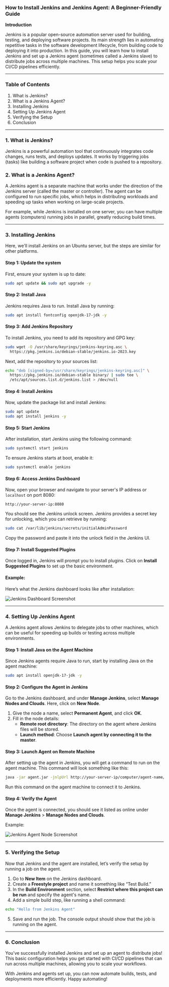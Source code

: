 ### **How to Install Jenkins and Jenkins Agent: A Beginner-Friendly Guide**

**Introduction**

Jenkins is a popular open-source automation server used for building, testing, and deploying software projects. Its main strength lies in automating repetitive tasks in the software development lifecycle, from building code to deploying it into production. In this guide, you will learn how to install Jenkins and set up a Jenkins agent (sometimes called a Jenkins slave) to distribute jobs across multiple machines. This setup helps you scale your CI/CD pipelines efficiently.

---

### **Table of Contents**
1. What is Jenkins?
2. What is a Jenkins Agent?
3. Installing Jenkins
4. Setting Up Jenkins Agent
5. Verifying the Setup
6. Conclusion

---

### **1. What is Jenkins?**

Jenkins is a powerful automation tool that continuously integrates code changes, runs tests, and deploys updates. It works by triggering jobs (tasks) like building a software project when code is pushed to a repository.

### **2. What is a Jenkins Agent?**

A Jenkins agent is a separate machine that works under the direction of the Jenkins server (called the master or controller). The agent can be configured to run specific jobs, which helps in distributing workloads and speeding up tasks when working on large-scale projects.

For example, while Jenkins is installed on one server, you can have multiple agents (computers) running jobs in parallel, greatly reducing build times.

---

### **3. Installing Jenkins**

Here, we'll install Jenkins on an Ubuntu server, but the steps are similar for other platforms.

#### Step 1: Update the system

First, ensure your system is up to date:

```bash
sudo apt update && sudo apt upgrade -y
```

#### Step 2: Install Java

Jenkins requires Java to run. Install Java by running:

```bash
sudo apt install fontconfig openjdk-17-jdk -y
```

#### Step 3: Add Jenkins Repository

To install Jenkins, you need to add its repository and GPG key:

```bash
sudo wget -O /usr/share/keyrings/jenkins-keyring.asc \
  https://pkg.jenkins.io/debian-stable/jenkins.io-2023.key
```

Next, add the repository to your sources list:

```bash
echo "deb [signed-by=/usr/share/keyrings/jenkins-keyring.asc]" \
  https://pkg.jenkins.io/debian-stable binary/ | sudo tee \
  /etc/apt/sources.list.d/jenkins.list > /dev/null
```

#### Step 4: Install Jenkins

Now, update the package list and install Jenkins:

```bash
sudo apt update
sudo apt install jenkins -y
```

#### Step 5: Start Jenkins

After installation, start Jenkins using the following command:

```bash
sudo systemctl start jenkins
```

To ensure Jenkins starts at boot, enable it:

```bash
sudo systemctl enable jenkins
```

#### Step 6: Access Jenkins Dashboard

Now, open your browser and navigate to your server's IP address or `localhost` on port 8080:

```
http://your-server-ip:8080
```

You should see the Jenkins unlock screen. Jenkins provides a secret key for unlocking, which you can retrieve by running:

```bash
sudo cat /var/lib/jenkins/secrets/initialAdminPassword
```

Copy the password and paste it into the unlock field in the Jenkins UI.

#### Step 7: Install Suggested Plugins

Once logged in, Jenkins will prompt you to install plugins. Click on **Install Suggested Plugins** to set up the basic environment.

#### Example:

Here’s what the Jenkins dashboard looks like after installation:

![Jenkins Dashboard Screenshot](https://www.jenkins.io/doc/book/resources/screenshots/setup/jenkins-welcome-dashboard.png)

---

### **4. Setting Up Jenkins Agent**

A Jenkins agent allows Jenkins to delegate jobs to other machines, which can be useful for speeding up builds or testing across multiple environments.

#### Step 1: Install Java on the Agent Machine

Since Jenkins agents require Java to run, start by installing Java on the agent machine:

```bash
sudo apt install openjdk-17-jdk -y
```

#### Step 2: Configure the Agent in Jenkins

Go to the Jenkins dashboard, and under **Manage Jenkins**, select **Manage Nodes and Clouds**. Here, click on **New Node**.

1. Give the node a name, select **Permanent Agent**, and click **OK**.
2. Fill in the node details:
   - **Remote root directory**: The directory on the agent where Jenkins files will be stored.
   - **Launch method**: Choose **Launch agent by connecting it to the master**.

#### Step 3: Launch Agent on Remote Machine

After setting up the agent in Jenkins, you will get a command to run on the agent machine. This command will look something like this:

```bash
java -jar agent.jar -jnlpUrl http://your-server-ip/computer/agent-name/jenkins-agent.jnlp -secret random-generated-secret -workDir "/home/jenkins"
```

Run this command on the agent machine to connect it to Jenkins.

#### Step 4: Verify the Agent

Once the agent is connected, you should see it listed as online under **Manage Jenkins** > **Manage Nodes and Clouds**.

Example:

![Jenkins Agent Node Screenshot](https://jenkins.io/doc/book/resources/screenshots/setup/jenkins-agent-node-setup.png)

---

### **5. Verifying the Setup**

Now that Jenkins and the agent are installed, let’s verify the setup by running a job on the agent.

1. Go to **New Item** on the Jenkins dashboard.
2. Create a **Freestyle project** and name it something like “Test Build.”
3. In the **Build Environment** section, select **Restrict where this project can be run** and specify the agent's name.
4. Add a simple build step, like running a shell command:

```bash
echo "Hello from Jenkins Agent"
```

5. Save and run the job. The console output should show that the job is running on the agent.

---

### **6. Conclusion**

You’ve successfully installed Jenkins and set up an agent to distribute jobs! This basic configuration helps you get started with CI/CD pipelines that can run across multiple machines, allowing you to scale your workflows.

With Jenkins and agents set up, you can now automate builds, tests, and deployments more efficiently. Happy automating!
